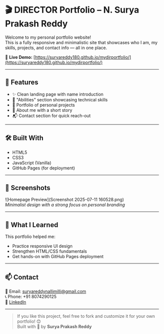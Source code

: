 # 🎬 DIRECTOR Portfolio – N. Surya Prakash Reddy

Welcome to my personal portfolio website!  
This is a fully responsive and minimalistic site that showcases who I am, my skills, projects, and contact info — all in one place.

🔗 **Live Demo:** [https://suryareddy180.github.io/mydirportfolio/](https://suryareddy180.github.io/mydirportfolio/)

---

## 🚀 Features

- ✨ Clean landing page with name introduction
- 🧠 "Abilities" section showcasing technical skills
- 📁 Portfolio of personal projects
- 📖 About me with a short story
- 📬 Contact section for quick reach-out


---

## 🛠️ Built With

- HTML5
- CSS3
- JavaScript (Vanilla)
- GitHub Pages (for deployment)

---

## 📸 Screenshots

![Homepage Preview](Screenshot 2025-07-11 160528.png)  
*Minimalist design with a strong focus on personal branding*

---

## 🧠 What I Learned

This portfolio helped me:
- Practice responsive UI design
- Strengthen HTML/CSS fundamentals
- Get hands-on with GitHub Pages deployment

---

## 📫 Contact

📧 Email: [suryareddynallimilli@gmail.com](mailto:suryareddynallimilli@gmail.com)  
📞 Phone: +91 8074290125  
🔗 [LinkedIn](https://www.linkedin.com/in/nsprakashreddy)

---

> If you like this project, feel free to fork and customize it for your own portfolio! 😊  
> Built with 💙 by **Surya Prakash Reddy**




